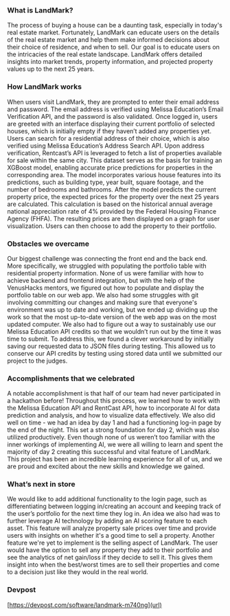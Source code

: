 ### What is LandMark?
The process of buying a house can be a daunting task, especially in today's real estate market. Fortunately, LandMark can educate users on the details of the real estate market and help them make informed decisions about their choice of residence, and when to sell. Our goal is to educate users on the intricacies of the real estate landscape. LandMark offers detailed insights into market trends, property information, and projected property values up to the next 25 years.

### How LandMark works
When users visit LandMark, they are prompted to enter their email address and password. The email address is verified using Melissa Education’s Email Verification API, and the password is also validated. Once logged in, users are greeted with an interface displaying their current portfolio of selected houses, which is initially empty if they haven’t added any properties yet. Users can search for a residential address of their choice, which is also verified using Melissa Education’s Address Search API. Upon address verification, Rentcast’s API is leveraged to fetch a list of properties available for sale within the same city. This dataset serves as the basis for training an XGBoost model, enabling accurate price predictions for properties in the corresponding area. The model incorporates various house features into its predictions, such as building type, year built, square footage, and the number of bedrooms and bathrooms. After the model predicts the current property price, the expected prices for the property over the next 25 years are calculated. This calculation is based on the historical annual average national appreciation rate of 4% provided by the Federal Housing Finance Agency (FHFA). The resulting prices are then displayed on a graph for user visualization. Users can then choose to add the property to their portfolio.

### Obstacles we overcame
Our biggest challenge was connecting the front end and the back end. More specifically, we struggled with populating the portfolio table with residential property information. None of us were familiar with how to achieve backend and frontend integration, but with the help of the VenusHacks mentors, we figured out how to populate and display the portfolio table on our web app. We also had some struggles with git involving committing our changes and making sure that everyone's environment was up to date and working, but we ended up dividing up the work so that the most up-to-date version of the web app was on the most updated computer. We also had to figure out a way to sustainably use our Melissa Education API credits so that we wouldn’t run out by the time it was time to submit. To address this, we found a clever workaround by initially saving our requested data to JSON files during testing. This allowed us to conserve our API credits by testing using stored data until we submitted our project to the judges.

### Accomplishments that we celebrated
A notable accomplishment is that half of our team had never participated in a hackathon before! Throughout this process, we learned how to work with the Melissa Education API and RentCast API, how to incorporate AI for data prediction and analysis, and how to visualize data effectively. We also did well on time - we had an idea by day 1 and had a functioning log-in page by the end of the night. This set a strong foundation for day 2, which was also utilized productively. Even though none of us weren’t too familiar with the inner workings of implementing AI, we were all willing to learn and spent the majority of day 2 creating this successful and vital feature of LandMark. This project has been an incredible learning experience for all of us, and we are proud and excited about the new skills and knowledge we gained.

### What’s next in store
We would like to add additional functionality to the login page, such as differentiating between logging in/creating an account and keeping track of the user’s portfolio for the next time they log in. An idea we also had was to further leverage AI technology by adding an AI scoring feature to each asset. This feature will analyze property sale prices over time and provide users with insights on whether it's a good time to sell a property. Another feature we're yet to implement is the selling aspect of LandMark. The user would have the option to sell any property they add to their portfolio and see the analytics of net gain/loss if they decide to sell it. This gives them insight into when the best/worst times are to sell their properties and come to a decision just like they would in the real world.

### Devpost
[https://devpost.com/software/landmark-m740ng](url)
